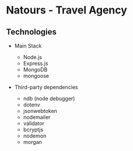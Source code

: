 # Natours - Travel Agency

## Technologies

-   Main Stack

    -   Node.js
    -   Express.js
    -   MongoDB
    -   mongoose

-   Third-party dependencies
    -   ndb (node debugger)
    -   dotenv
    -   jsonwebtoken
    -   nodemailer
    -   validator
    -   bcryptjs
    -   nodemon
    -   morgan
